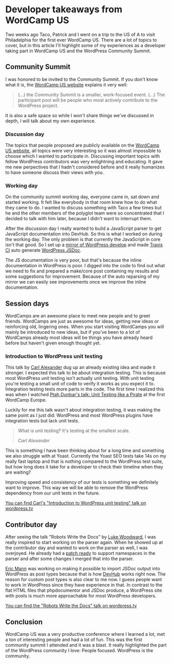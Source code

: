 # Developer takeaways from WordCamp US

Two weeks ago Taco, Patrick and I went on a trip to the US of A to visit Philadelphia for the first ever WordCamp US. There are a lot of topics to cover, but in this article I'll highlight some of my experiences as a developer taking part in WordCamp US and the WordPress Community Summit.

## Community Summit

I was honored to be invited to the Community Summit. If you don't know what it is, the [WordCamp US website][wcus] explains it very well: 

> (...) the Community Summit is a smaller, work-focused event. (...) The participant pool will be people who most actively contribute to the WordPress project.

It is also a safe space so while I won't share things we've discussed in depth, I will talk about my own experience.

### Discussion day

The topics that people proposed are publicly available on the [WordCamp US website][wcus], all topics were very interesting so it was almost impossible to choose which I wanted to participate in. Discussing important topics with fellow WordPress contributors was very enlightning and educating. It gave me new perpectives that I hadn't considered before and it really humanizes to have someone discuss their views with you.

### Working day

On the community summit working day, everyone came in, sat down and started working. It felt like everybody in that room knew how to do what they came to do. I wanted to discuss something with Taco a few times but he and the other members of the polyglot team were so concentrated that I decided to talk with him later, because I didn't want to interrupt them.

After the discussion day I really wanted to build a JavaScript parser to get JavaScript documentation into DevHub. So this is what I worked on during the working day. The only problem is that currently the JavaScript in core isn't that good. So I set up a [mirror of WordPress develop][summit-mirror] and made [Travis CI][travis] auto generate [WordPress JSDoc][summit-jsdoc].

The JS documentation is very poor, but that's because the inline documentation in WordPress is poor. I digged into the code to find out what we need to fix and prepared a make/core post containing my results and some suggestions for improvement. Because of the auto reparsing of my mirror we can easily see improvements once we improve the inline documentation.

## Session days

WordCamps are an awesome place to meet new people and to greet friends. WordCamps are just as awesome for ideas, getting new ideas or reinforcing old, lingering ones. When you start visiting WordCamps you will mainly be introduced to new ideas, but if you've been to a lot of WordCamps already most ideas will be things you have already heard before but haven't given enough thought yet.

### Introduction to WordPress unit testing

This talk by [Carl Alexander][carl-alexander] dug up an already existing idea and made it stronger. I expected this talk to be about integration testing. This is because most WordPress unit testing isn't actually unit testing. With unit testing you're testing a small unit of code to verify it works as you expect it to. Integration testing tests more parts in the code. The first time I realized this was when I watched [Ptah Dunbar's talk: Unit Testing like a Pirate][wceu-unit-testing] at the first WordCamp Europe.

Luckily for me this talk wasn't about integration testing, it was making the same point as I just did: WordPress and most WordPress plugins have integration tests but lack unit tests.

> What is unit testing? It's testing at the smallest scale. 
> 
> <cite>Carl Alexander</cite>

This is something I have been thinking about for a long time and something we also struggle with at Yoast. Currently the Yoast SEO tests take 14s on my really fast laptop and that is nothing compared to the WordPress test suite, but how long does it take for a developer to check their timeline when they are waiting?

Improving speed and consistency of our tests is something we definitely want to improve. This way we will be able to remove the WordPress dependency from our unit tests in the future.

[You can find Carl's "Introduction to WordPress unit testing" talk on wordpress.tv][wcus-unit-testing]

## Contributor day

After seeing the talk "Robots Write the Docs" by [Luke Woodward][luke-woodward], I was really inspired to start working on the parser again. When he showed up at the contributor day and wanted to work on the parser as well, I was overjoyed. He already had a [patch ready][namespace-parser-patch] to support namespaces in the parser and after some changes I merged that into the parser.

[Eric Mann][eric-mann] was working on making it possible to import JSDoc output into WordPress as post types because that is how [DevHub][devhub] works right now. The reason for custom post types is also clear to me now. I guess people want to work in WordPress since they have experience in that. In contrast to the flat HTML files that phpdocumentor and JSDoc produce, a WordPress site with posts is much more approachable for most WordPress developers.

[You can find the "Robots Write the Docs" talk on wordpress.tv][wcus-robots-docs]

## Conclusion

WordCamp US was a very productive conference where I learned a lot, met a ton of interesting people and had a lot of fun. This was the first community summit I attended and it was a blast. It really highlighted the part of the WordPress community I love: People focused. WordPress is the community.

[wcus]: https://2015.us.wordcamp.org/
[summit-mirror]: https://github.com/atimmer/wordpress-develop-mirror/
[summit-jsdoc]: http://atimmer.github.io/wordpress-jsdoc/
[wceu-unit-testing]: http://wordpress.tv/2013/12/11/ptah-dunbar-unit-testing-like-a-pirate/
[wcus-unit-testing]: http://wordpress.tv/2015/12/10/carl-alexander-introduction-to-wordpress-unit-testing/
[wcus-robots-docs]: http://wordpress.tv/2015/12/12/luke-woodward-robots-write-the-docs/
[travis]: https://travis-ci.org
[devhub]: https://developer.wordpress.org
[namespace-parser-patch]: https://github.com/WordPress/phpdoc-parser/pull/164
[carl-alexander]: https://twitter.com/twigpress
[luke-woodward]: https://twitter.com/Lkwdwrd
[eric-mann]: https://twitter.com/EricMann